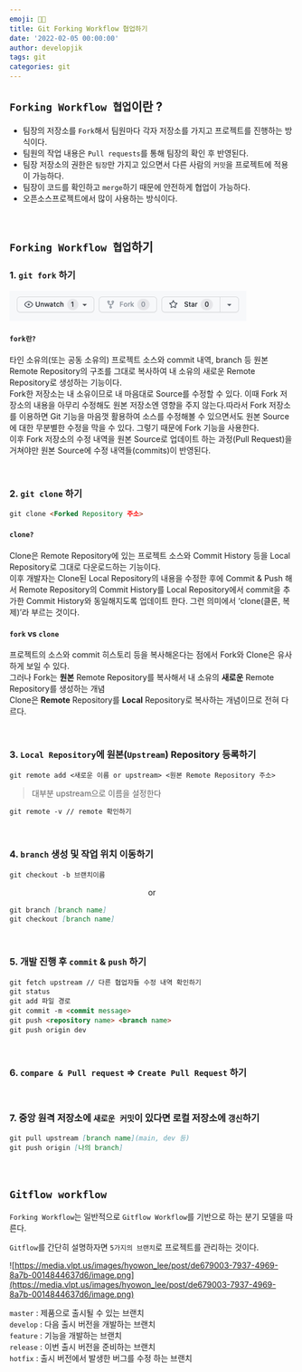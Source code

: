 ```yaml
---
emoji: 👨‍💻
title: Git Forking Workflow 협업하기
date: '2022-02-05 00:00:00'
author: developjik
tags: git
categories: git
---
```


## `Forking Workflow 협업`이란 ?

- 팀장의 저장소를 `Fork`해서 팀원마다 각자 저장소를 가지고 프로젝트를 진행하는 방식이다.
- 팀원의 작업 내용은 `Pull requests`를 통해 팀장의 확인 후 반영된다.
- 팀장 저장소의 권한은 `팀장`만 가지고 있으면서 다른 사람의 `커밋`을 프로젝트에 적용이 가능하다.
- 팀장이 코드를 확인하고 `merge`하기 때문에 안전하게 협업이 가능하다.
- 오픈소스프로젝트에서 많이 사용하는 방식이다.

<br/>

## `Forking Workflow 협업`하기

### 1. `git fork` 하기

![fork](fork.png)

#### `fork란?`

타인 소유의(또는 공동 소유의) 프로젝트 소스와 commit 내역, branch 등 원본 Remote Repository의 구조를 그대로 복사하여 내 소유의 새로운 Remote Repository로 생성하는 기능이다.<br/>
Fork한 저장소는 내 소유이므로 내 마음대로 Source를 수정할 수 있다. 이때 Fork 저장소의 내용을 아무리 수정해도 원본 저장소엔 영향을 주지 않는다.따라서 Fork 저장소를 이용하면 Git 기능을 마음껏 활용하여 소스를 수정해볼 수 있으면서도 원본 Source에 대한 무분별한 수정을 막을 수 있다. 그렇기 때문에 Fork 기능을 사용한다.<br/>
이후 Fork 저장소의 수정 내역을 원본 Source로 업데이트 하는 과정(Pull Request)을 거쳐야만 원본 Source에 수정 내역들(commits)이 반영된다.

<br/>

### 2. `git clone` 하기

```markdown
git clone <Forked Repository 주소>
```

#### `clone?`

Clone은 Remote Repository에 있는 프로젝트 소스와 Commit History 등을 Local Repository로 그대로 다운로드하는 기능이다.<br/>
이후 개발자는 Clone된 Local Repository의 내용을 수정한 후에 Commit & Push 해서 Remote Repository의 Commit History를 Local Repository에서 commit을 추가한 Commit History와 동일해지도록 업데이트 한다. 그런 의미에서 ‘clone(클론, 복제)’라 부르는 것이다.

#### `fork` vs `clone`

프로젝트의 소스와 commit 히스토리 등을 복사해온다는 점에서 Fork와 Clone은 유사하게 보일 수 있다.<br/>
그러나 Fork는 **원본** Remote Repository를 복사해서 내 소유의 **새로운** Remote Repository를 생성하는 개념<br/>
Clone은 **Remote** Repository를 **Local** Repository로 복사하는 개념이므로 전혀 다르다.

<br/>

### 3. `Local Repository`에 원본(`Upstream`) Repository 등록하기

```markdown
git remote add <새로운 이름 or upstream> <원본 Remote Repository 주소>
```

> 대부분 upstream으로 이름을 설정한다

```markdown
git remote -v // remote 확인하기
```

<br/>

### 4. `branch` 생성 및 작업 위치 이동하기

```markdown
git checkout -b 브랜치이름
```

<div align="center">
or
</div>

```markdown
git branch [branch name]
git checkout [branch name]
```

<br/>

### 5. 개발 진행 후 `commit` & `push` 하기

```markdown
git fetch upstream // 다른 협업자들 수정 내역 확인하기
git status
git add 파일 경로
git commit -m <commit message>
git push <repository name> <branch name>
git push origin dev
```

<br/>

### 6. `compare & Pull request` ⇒ `Create Pull Request` 하기

<br/>

### 7. 중앙 원격 저장소에 `새로운 커밋`이 있다면 로컬 저장소에 `갱신`하기

```markdown
git pull upstream [branch name](main, dev 등)
git push origin [나의 branch]
```

<br/>

## `Gitflow workflow`

`Forking Workflow`는 일반적으로 `Gitflow Workflow`를 기반으로 하는 분기 모델을 따른다.

`Gitflow`를 간단히 설명하자면 `5가지의 브랜치`로 프로젝트를 관리하는 것이다.

![https://media.vlpt.us/images/hyowon_lee/post/de679003-7937-4969-8a7b-0014844637d6/image.png](https://media.vlpt.us/images/hyowon_lee/post/de679003-7937-4969-8a7b-0014844637d6/image.png)

`master` : 제품으로 출시될 수 있는 브랜치<br/>
`develop` : 다음 출시 버전을 개발하는 브랜치<br/>
`feature` : 기능을 개발하는 브랜치<br/>
`release` : 이번 출시 버전을 준비하는 브랜치<br/>
`hotfix` : 출시 버전에서 발생한 버그를 수정 하는 브랜치<br/>

```toc

```
